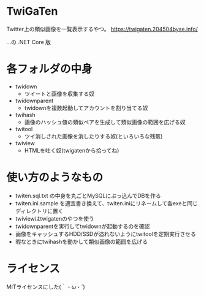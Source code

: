 # TwiGaTen
Twitter上の類似画像を一覧表示するやつ。
<https://twigaten.204504byse.info/>

…の .NET Core 版

# 各フォルダの中身
* twidown
  * ツイートと画像を収集する奴
* twidownparent
  * twidownを複数起動してアカウントを割り当てる奴
* twihash
  * 画像のハッシュ値の類似ペアを生成して類似画像の範囲を広げる奴
* twitool
  * ツイ消しされた画像を消したりする奴(といろいろな残骸)
* twiview
  * HTMLを吐く奴(twigatenから拾ってね)

# 使い方のようなもの
  * twiten.sql.txt の中身を丸ごとMySQLにぶっ込んでDBを作る
  * twiten.ini.sample を適宜書き換えて、twiten.iniにリネームして各exeと同じディレクトリに置く
  * twiviewはtwigatenのやつを使う
  * twidownparentを実行してtwidownが起動するのを確認
  * 画像をキャッシュするHDD/SSDが溢れないようにtwitoolを定期実行させる
  * 暇なときにtwihashを動かして類似画像の範囲を広げる

# ライセンス
MITライセンスにした(｀・ω・´)
